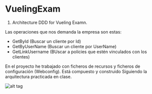 # VuelingExam

1. Architecture DDD for Vueling Examn.

Las operaciones que nos demanda la empresa son estas:
  - GetById (Buscar un cliente por Id)
  - GetByUserName (Buscar un cliente por UserName)
  - GetLinkUsername (BUscar a policies que estén vinculados con los clientes)

En el proyecto he trabajado con ficheros de recursos y ficheros de configuración (Webconfig).
Está compuesto y construido Siguiendo la arquitectura practicada en clase. 

![alt tag](https://drive.google.com/open?id=1XmmvKfFacWAAWJa2byTXoaL0CU3AC60B "Info Fichero Log")
